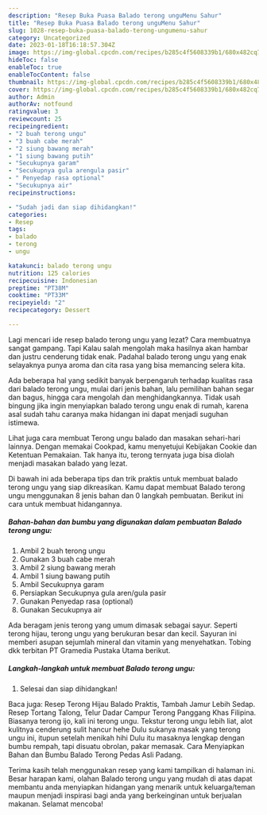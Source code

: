 ```yaml
---
description: "Resep Buka Puasa Balado terong unguMenu Sahur"
title: "Resep Buka Puasa Balado terong unguMenu Sahur"
slug: 1028-resep-buka-puasa-balado-terong-ungumenu-sahur
category: Uncategorized
date: 2023-01-18T16:18:57.304Z
image: https://img-global.cpcdn.com/recipes/b285c4f5608339b1/680x482cq70/balado-terong-ungu-foto-resep-utama.jpg
hideToc: false
enableToc: true
enableTocContent: false
thumbnail: https://img-global.cpcdn.com/recipes/b285c4f5608339b1/680x482cq70/balado-terong-ungu-foto-resep-utama.jpg
cover: https://img-global.cpcdn.com/recipes/b285c4f5608339b1/680x482cq70/balado-terong-ungu-foto-resep-utama.jpg
author: Admin
authorAv: notfound
ratingvalue: 3
reviewcount: 25
recipeingredient:
- "2 buah terong ungu"
- "3 buah cabe merah"
- "2 siung bawang merah"
- "1 siung bawang putih"
- "Secukupnya garam"
- "Secukupnya gula arengula pasir"
- " Penyedap rasa optional"
- "Secukupnya air"
recipeinstructions:

- "Sudah jadi dan siap dihidangkan!"
categories:
- Resep
tags:
- balado
- terong
- ungu

katakunci: balado terong ungu 
nutrition: 125 calories
recipecuisine: Indonesian
preptime: "PT38M"
cooktime: "PT33M"
recipeyield: "2"
recipecategory: Dessert

---
```



Lagi mencari ide resep balado terong ungu yang lezat? Cara membuatnya sangat gampang. Tapi Kalau salah mengolah maka hasilnya akan hambar dan justru cenderung tidak enak. Padahal balado terong ungu yang enak selayaknya punya aroma dan cita rasa yang bisa memancing selera kita.


Ada beberapa hal yang sedikit banyak berpengaruh terhadap kualitas rasa dari balado terong ungu, mulai dari jenis bahan, lalu pemilihan bahan segar dan bagus, hingga cara mengolah dan menghidangkannya. Tidak usah bingung jika ingin menyiapkan balado terong ungu enak di rumah, karena asal sudah tahu caranya maka hidangan ini dapat menjadi suguhan istimewa.

Lihat juga cara membuat Terong ungu balado dan masakan sehari-hari lainnya. Dengan memakai Cookpad, kamu menyetujui Kebijakan Cookie dan Ketentuan Pemakaian. Tak hanya itu, terong ternyata juga bisa diolah menjadi masakan balado yang lezat.


Di bawah ini ada beberapa tips dan trik praktis untuk membuat balado terong ungu yang siap dikreasikan. Kamu dapat membuat Balado terong ungu menggunakan 8 jenis bahan dan 0 langkah pembuatan. Berikut ini cara untuk membuat hidangannya.

<!--inarticleads1-->

##### Bahan-bahan dan bumbu yang digunakan dalam pembuatan Balado terong ungu:

1. Ambil 2 buah terong ungu
1. Gunakan 3 buah cabe merah
1. Ambil 2 siung bawang merah
1. Ambil 1 siung bawang putih
1. Ambil Secukupnya garam
1. Persiapkan Secukupnya gula aren/gula pasir
1. Gunakan  Penyedap rasa (optional)
1. Gunakan Secukupnya air


Ada beragam jenis terong yang umum dimasak sebagai sayur. Seperti terong hijau, terong ungu yang berukuran besar dan kecil. Sayuran ini memberi asupan sejumlah mineral dan vitamin yang menyehatkan. Tobing dkk terbitan PT Gramedia Pustaka Utama berikut. 

<!--inarticleads2-->

##### Langkah-langkah untuk membuat Balado terong ungu:


1. Selesai dan siap dihidangkan!

Baca juga: Resep Terong Hijau Balado Praktis, Tambah Jamur Lebih Sedap. Resep Tortang Talong, Telur Dadar Campur Terong Panggang Khas Filipina. Biasanya terong ijo, kali ini terong ungu. Tekstur terong ungu lebih liat, alot kulitnya cenderung sulit hancur hehe Dulu sukanya masak yang terong ungu ini, itupun setelah menikah hihi Dulu itu masaknya lengkap dengan bumbu rempah, tapi disuatu obrolan, pakar memasak. Cara Menyiapkan Bahan dan Bumbu Balado Terong Pedas Asli Padang. 

Terima kasih telah menggunakan resep yang kami tampilkan di halaman ini. Besar harapan kami, olahan Balado terong ungu yang mudah di atas dapat membantu anda menyiapkan hidangan yang menarik untuk keluarga/teman maupun menjadi inspirasi bagi anda yang berkeinginan untuk berjualan makanan. Selamat mencoba!
